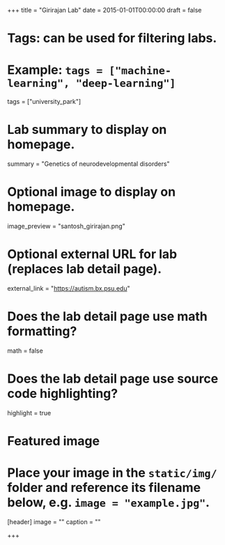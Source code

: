 +++
title = "Girirajan Lab"
date = 2015-01-01T00:00:00
draft = false

# Tags: can be used for filtering labs.
# Example: `tags = ["machine-learning", "deep-learning"]`
tags = ["university_park"]

# Lab summary to display on homepage.
summary = "Genetics of neurodevelopmental disorders"

# Optional image to display on homepage.
image_preview = "santosh_girirajan.png"

# Optional external URL for lab (replaces lab detail page).
external_link = "https://autism.bx.psu.edu"

# Does the lab detail page use math formatting?
math = false

# Does the lab detail page use source code highlighting?
highlight = true

# Featured image
# Place your image in the `static/img/` folder and reference its filename below, e.g. `image = "example.jpg"`.
[header]
image = ""
caption = ""

+++
